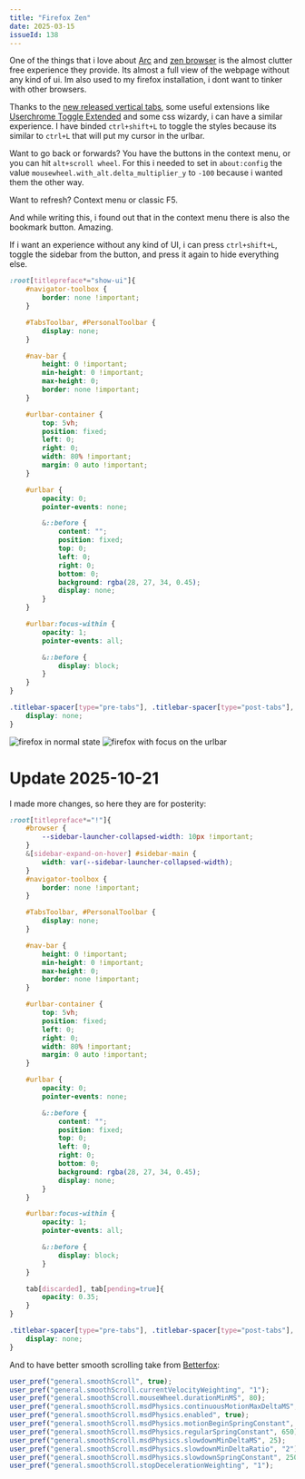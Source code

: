 ```yaml
---
title: "Firefox Zen"
date: 2025-03-15
issueId: 138
---
```


One of the things that i love about [Arc](https://arc.net/) and [zen browser](https://zen-browser.app/) is the almost clutter free experience they provide. Its almost a full view of the webpage without any kind of ui. Im also used to my firefox installation, i dont want to tinker with other browsers.

Thanks to the [new released vertical tabs](https://connect.mozilla.org/t5/discussions/sidebar-and-vertical-tabs-launch-in-release-136/m-p/896529), some useful extensions like [Userchrome Toggle Extended](https://addons.mozilla.org/en-US/firefox/addon/userchrome-toggle-extended/) and some css wizardy, i can have a similar experience. I have binded `ctrl+shift+L` to toggle the styles because its similar to `ctrl+L` that will put my cursor in the urlbar.

Want to go back or forwards? You have the buttons in the context menu, or you can hit `alt+scroll wheel`. For this i needed to set in `about:config` the value `mousewheel.with_alt.delta_multiplier_y` to `-100` because i wanted them the other way.

Want to refresh? Context menu or classic F5.

And while writing this, i found out that in the context menu there is also the bookmark button. Amazing.

If i want an experience without any kind of UI, i can press `ctrl+shift+L`, toggle the sidebar from the button, and press it again to hide everything else.

```css
:root[titlepreface*="᠎show-ui"]{
	#navigator-toolbox {
		border: none !important;
	}

	#TabsToolbar, #PersonalToolbar {
		display: none;
	}

	#nav-bar {
		height: 0 !important;
		min-height: 0 !important;
		max-height: 0;
		border: none !important;
	}

	#urlbar-container {
		top: 5vh;
		position: fixed;
		left: 0;
		right: 0;
		width: 80% !important;
		margin: 0 auto !important;
	}

	#urlbar {
		opacity: 0;
		pointer-events: none;

		&::before {
			content: "";
			position: fixed;
			top: 0;
			left: 0;
			right: 0;
			bottom: 0;
			background: rgba(28, 27, 34, 0.45);
			display: none;
		}
	}

	#urlbar:focus-within {
		opacity: 1;
		pointer-events: all;

		&::before {
			display: block;
		}
	}
}

.titlebar-spacer[type="pre-tabs"], .titlebar-spacer[type="post-tabs"], #vertical-spacer {
	display: none;
}
```

![firefox in normal state](/static/imgs/firefox-zen/normal.jpg)
![firefox with focus on the urlbar](/static/imgs/firefox-zen/focus.jpg)

# Update 2025-10-21
I made more changes, so here they are for posterity:

```css
:root[titlepreface*="!"]{
	#browser {
		--sidebar-launcher-collapsed-width: 10px !important;
	}
	&[sidebar-expand-on-hover] #sidebar-main {
		width: var(--sidebar-launcher-collapsed-width);
	}
	#navigator-toolbox {
		border: none !important;
	}

	#TabsToolbar, #PersonalToolbar {
		display: none;
	}

	#nav-bar {
		height: 0 !important;
		min-height: 0 !important;
		max-height: 0;
		border: none !important;
	}

	#urlbar-container {
		top: 5vh;
		position: fixed;
		left: 0;
		right: 0;
		width: 80% !important;
		margin: 0 auto !important;
	}

	#urlbar {
		opacity: 0;
		pointer-events: none;

		&::before {
			content: "";
			position: fixed;
			top: 0;
			left: 0;
			right: 0;
			bottom: 0;
			background: rgba(28, 27, 34, 0.45);
			display: none;
		}
	}

	#urlbar:focus-within {
		opacity: 1;
		pointer-events: all;

		&::before {
			display: block;
		}
	}

	tab[discarded], tab[pending=true]{
		opacity: 0.35;
	}
}

.titlebar-spacer[type="pre-tabs"], .titlebar-spacer[type="post-tabs"], #vertical-spacer {
	display: none;
}
```

And to have better smooth scrolling take from [Betterfox](https://github.com/yokoffing/Betterfox/blob/main/Smoothfox.js):

```js
user_pref("general.smoothScroll", true);
user_pref("general.smoothScroll.currentVelocityWeighting", "1");
user_pref("general.smoothScroll.mouseWheel.durationMinMS", 80);
user_pref("general.smoothScroll.msdPhysics.continuousMotionMaxDeltaMS", 12);
user_pref("general.smoothScroll.msdPhysics.enabled", true);
user_pref("general.smoothScroll.msdPhysics.motionBeginSpringConstant", 600);
user_pref("general.smoothScroll.msdPhysics.regularSpringConstant", 650);
user_pref("general.smoothScroll.msdPhysics.slowdownMinDeltaMS", 25);
user_pref("general.smoothScroll.msdPhysics.slowdownMinDeltaRatio", "2");
user_pref("general.smoothScroll.msdPhysics.slowdownSpringConstant", 250);
user_pref("general.smoothScroll.stopDecelerationWeighting", "1");
```
